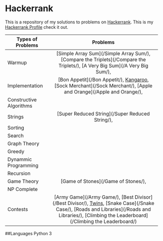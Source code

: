 # Hackerrank
This is a repository of my solutions to problems on [Hackerrank](https://www.hackerrank.com/).
This is my [Hackerrank Profile](https://www.hackerrank.com/mariofidalgo) check it out.

| Types of Problems        | Problems           
| ------------- |:-------------:|
| Warmup                  | [Simple Array Sum](/Simple Array Sum/), [Compare the Triplets](/Compare the Triplets/), [A Very Big Sum](/A Very Big Sum/),
| Implementation          | [Bon Appetit](/Bon Appetit/), [Kangaroo](/Kangaroo/), [Sock Merchant](/Sock Merchant/), [Apple and Orange](/Apple and Orange/),     
| Constructive Algorithms |     
| Strings                 | [Super Reduced String](/Super Reduced String/),      
| Sorting                 |      
| Search                  |       
| Graph Theory            |      
| Greedy                  |    
| Dynammic Programming    |      
| Recursion               |       
| Game Theory             | [Game of Stones](/Game of Stones/),      
| NP Complete             |      
| Contests                |[Army Game](/Army Game/), [Best Divisor](/Best Divisor/), [Twins](/Twins/), [Snake Case](/Snake Case/), [Roads and Libraries](/Roads and Libraries/), [Climbing the Leaderboard](/Climbing the Leaderboard/)

##Languages
Python 3
